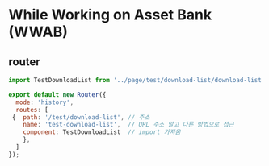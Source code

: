 # While Working on Asset Bank (WWAB)

## router

```js
import TestDownloadList from '../page/test/download-list/download-list';

export default new Router({  
  mode: 'history',  
  routes: [  
 {  path: '/test/download-list', // 주소 
	name: 'test-download-list',  // URL 주소 말고 다른 방법으로 접근
	component: TestDownloadList  // import 가져옴
    },
  ]
}); 
```


